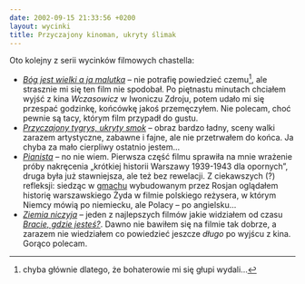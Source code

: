 ```yaml
---
date: 2002-09-15 21:33:56 +0200
layout: wycinki
title: Przyczajony kinoman, ukryty ślimak
---
```


Oto kolejny z serii wycinków filmowych chastella:

* <cite>[Bóg jest wielki a ja malutka](http://imdb.com/Title?0287986 '„Dieu est grand, je suis toute petite” na imdb.com')</cite> – nie potrafię powiedzieć czemu[^1], ale strasznie mi się ten film nie spodobał. Po piętnastu minutach chciałem wyjść z kina <cite>Wczasowicz</cite> w Iwoniczu Zdroju, potem udało mi się przespać godzinkę, końcówkę jakoś przemęczyłem. Nie polecam, choć pewnie są tacy, którym film przypadł do gustu.
* <cite>[Przyczajony tygrys, ukryty smok](http://imdb.com/Title?0190332 '„Wo hu cang long” na imdb.com')</cite> – obraz bardzo ładny, sceny walki zarazem artystyczne, zabawne i fajne, ale nie przetrwałem do końca. Ja chyba za mało cierpliwy ostatnio jestem…
* <cite>[Pianista](http://imdb.com/Title?0253474 '„The Pianist” na imdb.com')</cite> – no nie wiem. Pierwsza część filmu sprawiła na mnie wrażenie próby nakręcenia „krótkiej historii Warszawy 1939-1943 dla opornych”, druga była już stawniejsza, ale też bez rewelacji. Z ciekawszych (?) refleksji: siedząc w [gmachu](http://pkin.pl/ 'Pałac Kultury i Nauki') wybudowanym przez Rosjan oglądałem historię warszawskiego Żyda w filmie polskiego reżysera, w którym Niemcy mówią po niemiecku, ale Polacy – po angielsku…
* <cite>[Ziemia niczyja](http://imdb.com/Title?0283509 '„No Man’s Land” na imdb.com')</cite> – jeden z najlepszych filmów jakie widziałem od czasu <cite>[Bracie, gdzie jesteś?](http://imdb.com/Title?0190590 'They have a plan, but not a clue')</cite>. Dawno nie bawiłem się na filmie tak dobrze, a zarazem nie wiedziałem co powiedzieć jeszcze _długo_ po wyjścu z kina. Gorąco polecam.

[^1]: chyba głównie dlatego, że bohaterowie mi się głupi wydali…
